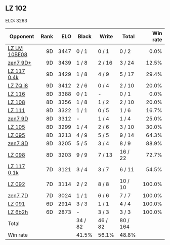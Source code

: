 ## LZ 102 ##

ELO: 3263

Opponent | Rank | ELO | Black | Write | Total | Win rate
---------|-----:|----:|-------|-------|-------|-------:
[LZ LM 10BE08](LZ%20LM%2010BE08.md) | 9D | 3447 | 0 / 1 | 0 / 1 | 0 / 2 | 0.0%
[zen7 9D+](zen7%209D+.md) | 9D | 3439 | 1 / 8 | 2 / 16 | 3 / 24 | 12.5%
[LZ 117 0.4k](LZ%20117%200.4k.md) | 9D | 3429 | 1 / 8 | 4 / 9 | 5 / 17 | 29.4%
[LZ ZQ i8](LZ%20ZQ%20i8.md) | 9D | 3412 | 2 / 6 | 0 / 4 | 2 / 10 | 20.0%
[LZ 116](LZ%20116.md) | 8D | 3388 | 0 / 1 | - | 0 / 1 | 0.0%
[LZ 108](LZ%20108.md) | 8D | 3356 | 1 / 8 | 1 / 2 | 2 / 10 | 20.0%
[LZ 111](LZ%20111.md) | 8D | 3322 | 1 / 1 | 0 / 5 | 1 / 6 | 16.7%
[zen7 9D](zen7%209D.md) | 8D | 3312 | - | 1 / 4 | 1 / 4 | 25.0%
[LZ 105](LZ%20105.md) | 8D | 3299 | 1 / 4 | 2 / 6 | 3 / 10 | 30.0%
[LZ 095](LZ%20095.md) | 8D | 3213 | 4 / 9 | 5 / 5 | 9 / 14 | 64.3%
[zen7 8D](zen7%208D.md) | 8D | 3205 | 5 / 5 | 3 / 4 | 8 / 9 | 88.9%
[LZ 098](LZ%20098.md) | 8D | 3203 | 9 / 9 | 7 / 13 | 16 / 22 | 72.7%
[LZ 117 0.1k](LZ%20117%200.1k.md) | 7D | 3121 | 3 / 4 | 3 / 7 | 6 / 11 | 54.5%
[LZ 092](LZ%20092.md) | 7D | 3114 | 2 / 2 | 8 / 8 | 10 / 10 | 100.0%
[zen7 7D](zen7%207D.md) | 7D | 3024 | 1 / 1 | 6 / 6 | 7 / 7 | 100.0%
[LZ 091](LZ%20091.md) | 6D | 2914 | 3 / 3 | 1 / 1 | 4 / 4 | 100.0%
[LZ 6b2h](LZ%206b2h.md) | 6D | 2873 | - | 3 / 3 | 3 / 3 | 100.0%
Total | | | 34 / 82 | 46 / 82 | 80 / 164 | 
Win rate| | | 41.5% | 56.1% | 48.8% | 
